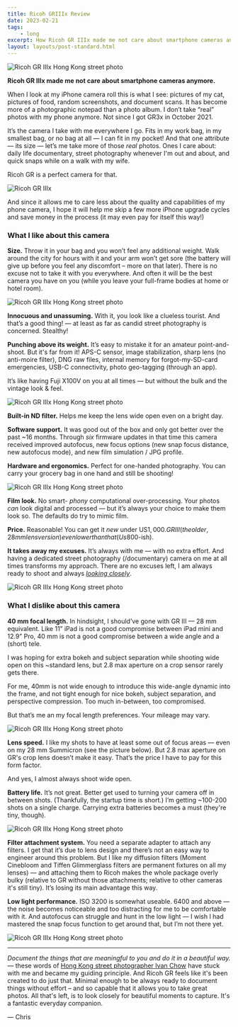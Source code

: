 ```yaml
---
title: Ricoh GRIIIx Review
date: 2023-02-21
tags: 
    - long
excerpt: How Ricoh GR IIIx made me not care about smartphone cameras anymore.
layout: layouts/post-standard.html
---
```

![Ricoh GR IIIx Hong Kong street photo](/assets/images/gr3x1.jpg)

**Ricoh GR IIIx made me not care about smartphone cameras anymore.**

When I look at my iPhone camera roll this is what I see: pictures of my cat, pictures of food, random screenshots, and document scans. It has become more of a photographic notepad than a photo album. I don’t take “real” photos with my phone anymore. Not since I got GR3x in October 2021.

It’s the camera I take with me everywhere I go. Fits in my work bag, in my smallest bag, or no bag at all — I can fit in my pocket! And that one attribute — its size — let’s me take more of those *real* photos. Ones I care about: daily life documentary, street photography whenever I'm out and about, and quick snaps while on a walk with my wife.

Ricoh GR is a perfect camera for that.

![Ricoh GR IIIx](/assets/images/gr3x2.jpg)

And since it allows me to care less about the quality and capabilities of my phone camera, I hope it will help me skip a few more iPhone upgrade cycles and save money in the process (it may even pay for itself this way!)

### What I like about this camera

**Size.** Throw it in your bag and you won’t feel any additional weight. Walk around the city for hours with it and your arm won’t get sore (the battery will give up before you feel any discomfort – more on that later). There is no excuse not to take it with you everywhere. And often it will be the best camera you have on you (while you leave your full-frame bodies at home or hotel room).

![Ricoh GR IIIx Hong Kong street photo](/assets/images/gr3x3.jpg)

**Innocuous and unassuming.** With it, you look like a clueless tourist. And that’s a good thing! — at least as far as candid street photography is concerned. Stealthy!

**Punching above its weight.** It’s easy to mistake it for an amateur point-and-shoot. But it's far from it! APS-C sensor, image stabilization, sharp lens (no anti-moire filter), DNG raw files, internal memory for forgot-my-SD-card emergencies, USB-C connectivity, photo geo-tagging (through an app).

It’s like having Fuji X100V on you at all times — but without the bulk and the vintage look & feel.

![Ricoh GR IIIx Hong Kong street photo](/assets/images/gr3x4.jpg)

**Built-in ND filter.** Helps me keep the lens wide open even on a bright day.

**Software support.** It was good out of the box and only got better over the past ~16 months. Through *six* firmware updates in that time this camera received improved autofocus, new focus options (new snap focus distance, new autofocus mode), and new film simulation / JPG profile.

**Hardware and ergonomics.** Perfect for one-handed photography. You can carry your grocery bag in one hand and still be shooting!

![Ricoh GR IIIx Hong Kong street photo](/assets/images/gr3x5.jpg)

**Film look.** No smart- *phony* computational over-processing. Your photos *can* look digital and processed — but it’s always your choice to make them look so. The defaults do try to mimic film.

**Price.** Reasonable! You can get it *new* under US$1,000. GR III (the older, 28 mm lens version) even lower than that (Us$800-ish).

**It takes away my excuses.** It’s always with me — with no extra effort. And having a dedicated street photography (/documentary) camera on me at all times transforms my approach. There are no excuses left, I am always ready to shoot and always *[looking closely](https://craigmod.com/essays/looking_closely/?ref=metagame.hk)*.

![Ricoh GR IIIx Hong Kong street photo](/assets/images/gr3x6.jpg)

### What I dislike about this camera

**40 mm focal length.** In hindsight, I should’ve gone with GR III — 28 mm equivalent. Like 11” iPad is not a good compromise between iPad mini and 12.9” Pro, 40 mm is not a good compromise between a wide angle and a (short) tele.

I was hoping for extra bokeh and subject separation while shooting wide open on this ~standard lens, but 2.8 max aperture on a crop sensor rarely gets there.

For me, 40mm is not wide enough to introduce this wide-angle dynamic into the frame, and not tight enough for nice bokeh, subject separation, and perspective compression. Too much in-between, too compromised.

But that’s me an my focal length preferences. Your mileage may vary.

![Ricoh GR IIIx Hong Kong street photo](/assets/images/gr3x7.jpg)

**Lens speed.** I like my shots to have at least some out of focus areas — even on my 28 mm Summicron (see the picture below). But 2.8 max aperture on GR's crop lens doesn’t make it easy. That’s the price I have to pay for this form factor.

And yes, I almost always shoot wide open.

**Battery life.** It’s not great. Better get used to turning your camera off in between shots. (Thankfully, the startup time is short.) I’m getting ~100-200 shots on a single charge. Carrying extra batteries becomes a must (they're tiny, though).

![Ricoh GR IIIx Hong Kong street photo](/assets/images/gr3x8.jpg)

**Filter attachment system.** You need a separate adapter to attach any filters. I get that it’s due to lens design and there’s not an easy way to engineer around this problem. But I like my diffusion filters (Moment Cinebloom and Tiffen Glimmerglass filters are permanent fixtures on all my lenses) — and attaching them to Ricoh makes the whole package overly bulky (relative to GR without those attachments; relative to other cameras it's still tiny). It’s losing its main advantage this way.

**Low light performance.** ISO 3200 is somewhat useable. 6400 and above — the noise becomes noticeable and too distracting for me to be comfortable with it. And autofocus can struggle and hunt in the low light — I wish I had mastered the snap focus function to get around that, but I’m not there yet.

![Ricoh GR IIIx Hong Kong street photo](/assets/images/gr3x10.jpg)

---

*Document the things that are meaningful to you and do it in a beautiful way.* — these words of [Hong Kong street photographer Ivan Chow](https://www.instagram.com/ivunchow/?ref=metagame.hk) have stuck with me and became my guiding principle. And Ricoh GR feels like it's been created to do just that. Minimal enough to be always ready to document things without effort – and so capable that it allows you to take great photos. All that's left, is to look closely for beautiful moments to capture. It's a fantastic everyday companion.

— Chris